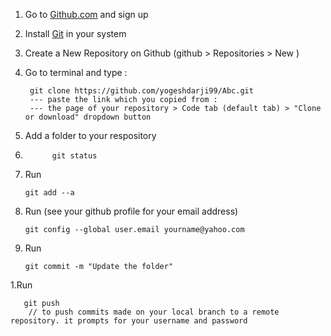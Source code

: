 1. Go to [Github.com](https://github.com) and sign up
1. Install [Git](https://git-scm.com/) in your system
1. Create a New Repository on Github (github > Repositories > New )
1. Go to terminal and type :
 
        git clone https://github.com/yogeshdarji99/Abc.git 
        --- paste the link which you copied from :        
        --- the page of your repository > Code tab (default tab) > "Clone or download" dropdown button 
1. Add a folder to your respository
1. ```       git status      ```
1. Run

       git add --a 
1. Run (see your github profile for your email address)

       git config --global user.email yourname@yahoo.com
    
1. Run

       git commit -m "Update the folder" 
1.Run

       git push
        // to push commits made on your local branch to a remote repository. it prompts for your username and password
 
